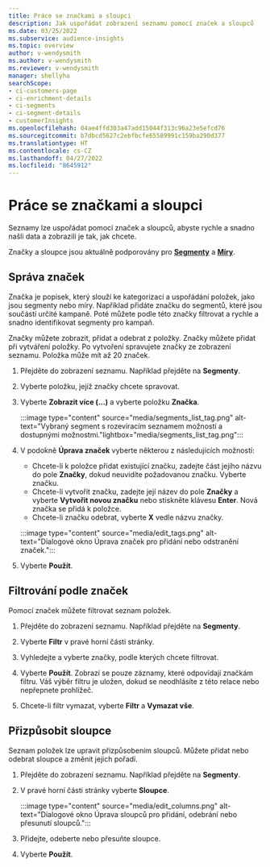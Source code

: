 ```yaml
---
title: Práce se značkami a sloupci
description: Jak uspořádat zobrazení seznamu pomocí značek a sloupců
ms.date: 03/25/2022
ms.subservice: audience-insights
ms.topic: overview
author: v-wendysmith
ms.author: v-wendysmith
ms.reviewer: v-wendysmith
manager: shellyha
searchScope:
- ci-customers-page
- ci-enrichment-details
- ci-segments
- ci-segment-details
- customerInsights
ms.openlocfilehash: 04ae4ffd303a47add15044f313c96a23e5efcd76
ms.sourcegitcommit: b7dbcd5627c2ebfbcfe65589991c159ba290d377
ms.translationtype: HT
ms.contentlocale: cs-CZ
ms.lasthandoff: 04/27/2022
ms.locfileid: "8645912"
---
```

# <a name="work-with-tags-and-columns"></a>Práce se značkami a sloupci

Seznamy lze uspořádat pomocí značek a sloupců, abyste rychle a snadno našli data a zobrazili je tak, jak chcete.

Značky a sloupce jsou aktuálně podporovány pro **[Segmenty](segments.md)** a **[Míry](measures.md)**.

## <a name="manage-tags"></a>Správa značek

Značka je popisek, který slouží ke kategorizaci a uspořádání položek, jako jsou segmenty nebo míry. Například přidáte značku do segmentů, které jsou součástí určité kampaně. Poté můžete podle této značky filtrovat a rychle a snadno identifikovat segmenty pro kampaň.

Značky můžete zobrazit, přidat a odebrat z položky. Značky můžete přidat při vytváření položky. Po vytvoření spravujete značky ze zobrazení seznamu. Položka může mít až 20 značek.

1. Přejděte do zobrazení seznamu. Například přejděte na **Segmenty**.

1. Vyberte položku, jejíž značky chcete spravovat.

1. Vyberte **Zobrazit více (...)** a vyberte položku **Značka**.

   :::image type="content" source="media/segments_list_tag.png" alt-text="Vybraný segment s rozevíracím seznamem možností a dostupnými možnostmi."lightbox="media/segments_list_tag.png":::

1. V podokně **Úprava značek** vyberte některou z následujících možností:

   - Chcete-li k položce přidat existující značku, zadejte část jejího názvu do pole **Značky**, dokud neuvidíte požadovanou značku. Vyberte značku.
   - Chcete-li vytvořit značku, zadejte její název do pole **Značky** a vyberte **Vytvořit novou značku** nebo stiskněte klávesu **Enter**. Nová značka se přidá k položce.
   - Chcete-li značku odebrat, vyberte **X** vedle názvu značky.

   :::image type="content" source="media/edit_tags.png" alt-text="Dialogové okno Úprava značek pro přidání nebo odstranění značek.":::

1. Vyberte **Použít**.

## <a name="filter-on-tags"></a>Filtrování podle značek

Pomocí značek můžete filtrovat seznam položek.

1. Přejděte do zobrazení seznamu. Například přejděte na **Segmenty**.

1. Vyberte **Filtr** v pravé horní části stránky.

1. Vyhledejte a vyberte značky, podle kterých chcete filtrovat.

1. Vyberte **Použít**. Zobrazí se pouze záznamy, které odpovídají značkám filtru. Váš výběr filtru je uložen, dokud se neodhlásíte z této relace nebo nepřepnete prohlížeč.

1. Chcete-li filtr vymazat, vyberte **Filtr** a **Vymazat vše**.

## <a name="customize-columns"></a>Přizpůsobit sloupce

Seznam položek lze upravit přizpůsobením sloupců. Můžete přidat nebo odebrat sloupce a změnit jejich pořadí.

1. Přejděte do zobrazení seznamu. Například přejděte na **Segmenty**.

1. V pravé horní části stránky vyberte **Sloupce**.

   :::image type="content" source="media/edit_columns.png" alt-text="Dialogové okno Úprava sloupců pro přidání, odebrání nebo přesunutí sloupců.":::

1. Přidejte, odeberte nebo přesuňte sloupce.

1. Vyberte **Použít**.
